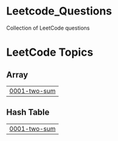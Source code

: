 # Leetcode_Questions
Collection of LeetCode questions 

<!---LeetCode Topics Start-->
# LeetCode Topics
## Array
|  |
| ------- |
| [0001-two-sum](https://github.com/rishijain21/Leetcode_Questions/tree/master/0001-two-sum) |
## Hash Table
|  |
| ------- |
| [0001-two-sum](https://github.com/rishijain21/Leetcode_Questions/tree/master/0001-two-sum) |
<!---LeetCode Topics End-->
